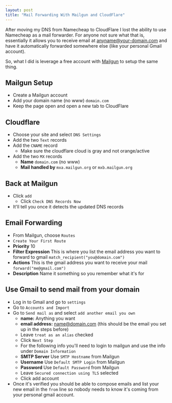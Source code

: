 ```yaml
---
layout: post
title: "Mail Forwarding With Mailgun and CloudFlare"
---
```


After moving my DNS from Namecheap to CloudFlare I lost the ability to use Namecheap as a mail forwarder. For anyone not sure what that is, essentially it allows you to receive email at anyname@your-domain.com and have it automatically forwarded somewhere else (like your personal Gmail account).

So, what I did is leverage a free account with [Mailgun](https://mailgun.com/) to setup the same thing.

## Mailgun Setup
* Create a Mailgun account
* Add your domain name (no www)
  `domain.com`
* Keep the page open and open a new tab to CloudFlare

## Cloudflare
* Choose your site and select `DNS Settings`
* Add the two `Text` records
* Add the `CNAME` record
  * Make sure the cloudflare cloud is gray and not orange/active
* Add the two `MX` records
  * **Name** `domain.com` (no www)
  * **Mail handled by** `mxa.mailgun.org` or `mxb.mailgun.org`

## Back at Mailgun
* Click `add`
  * Click `Check DNS Records Now`
* It'll tell you once it detects the updated DNS records

## Email Forwarding
* From Mailgun, choose `Routes`
* `Create Your First Route`
* **Priority** 10
* **Filter Expression** This is where you list the email address you want to forward to gmail
  `match_recipient("you@domain.com")`
* **Actions** This is the gmail address you want to receive your mail
  `forward("me@gmail.com")`
* **Description** Name it something so you remember what it's for

## Use Gmail to send mail from your domain
* Log in to Gmail and go to `settings`
* Go to `Accounts and Import`
* Go to `Send mail as` and select `add another email you own`
  * **name:** Anything you want
  * **email address:** name@domain.com (this should be the email you set up in the steps before)
  * Leave `treat as an alias` checked
  * Click `Next Step`
  * For the following info you'll need to login to mailgun and use the info under `Domain Information`
  * **SMTP Server** Use `SMTP Hostname` from Mailgun
  * **Username** Use `Default SMTP Login` from Mailgun
  * **Password** Use `Default Password` from Mailgun
  * Leave `Secured connection using TLS` selected
  * Click add account
* Once it's verified you should be able to compose emails and list your new email in the `from` line so nobody needs to know it's coming from your personal gmail account.  
